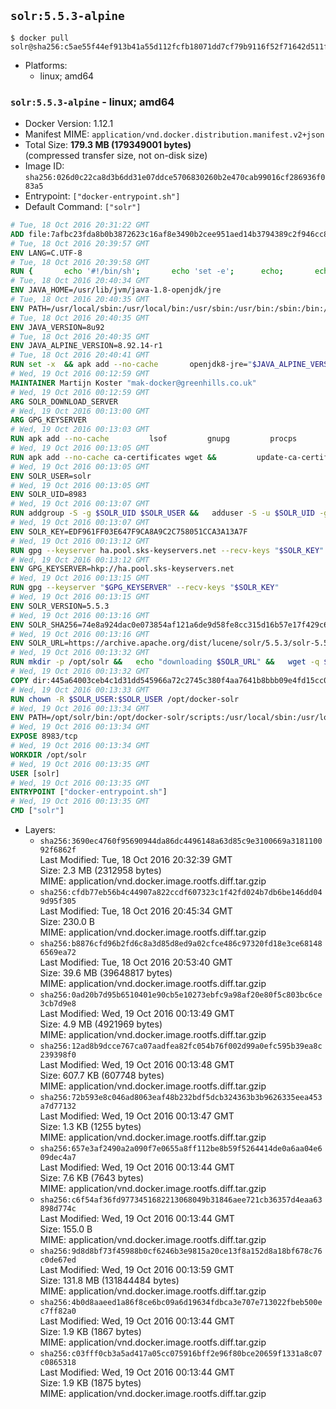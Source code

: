 ## `solr:5.5.3-alpine`

```console
$ docker pull solr@sha256:c5ae55f44ef913b41a55d112fcfb18071dd7cf79b9116f52f71642d511fbb916
```

-	Platforms:
	-	linux; amd64

### `solr:5.5.3-alpine` - linux; amd64

-	Docker Version: 1.12.1
-	Manifest MIME: `application/vnd.docker.distribution.manifest.v2+json`
-	Total Size: **179.3 MB (179349001 bytes)**  
	(compressed transfer size, not on-disk size)
-	Image ID: `sha256:026d0c22ca8d3b6dd31e07ddce5706830260b2e470cab99016cf286936f083a5`
-	Entrypoint: `["docker-entrypoint.sh"]`
-	Default Command: `["solr"]`

```dockerfile
# Tue, 18 Oct 2016 20:31:22 GMT
ADD file:7afbc23fda8b0b3872623c16af8e3490b2cee951aed14b3794389c2f946cc8c7 in / 
# Tue, 18 Oct 2016 20:39:57 GMT
ENV LANG=C.UTF-8
# Tue, 18 Oct 2016 20:39:58 GMT
RUN { 		echo '#!/bin/sh'; 		echo 'set -e'; 		echo; 		echo 'dirname "$(dirname "$(readlink -f "$(which javac || which java)")")"'; 	} > /usr/local/bin/docker-java-home 	&& chmod +x /usr/local/bin/docker-java-home
# Tue, 18 Oct 2016 20:40:34 GMT
ENV JAVA_HOME=/usr/lib/jvm/java-1.8-openjdk/jre
# Tue, 18 Oct 2016 20:40:35 GMT
ENV PATH=/usr/local/sbin:/usr/local/bin:/usr/sbin:/usr/bin:/sbin:/bin:/usr/lib/jvm/java-1.8-openjdk/jre/bin:/usr/lib/jvm/java-1.8-openjdk/bin
# Tue, 18 Oct 2016 20:40:35 GMT
ENV JAVA_VERSION=8u92
# Tue, 18 Oct 2016 20:40:35 GMT
ENV JAVA_ALPINE_VERSION=8.92.14-r1
# Tue, 18 Oct 2016 20:40:41 GMT
RUN set -x 	&& apk add --no-cache 		openjdk8-jre="$JAVA_ALPINE_VERSION" 	&& [ "$JAVA_HOME" = "$(docker-java-home)" ]
# Wed, 19 Oct 2016 00:12:59 GMT
MAINTAINER Martijn Koster "mak-docker@greenhills.co.uk"
# Wed, 19 Oct 2016 00:12:59 GMT
ARG SOLR_DOWNLOAD_SERVER
# Wed, 19 Oct 2016 00:13:00 GMT
ARG GPG_KEYSERVER
# Wed, 19 Oct 2016 00:13:03 GMT
RUN apk add --no-cache         lsof         gnupg         procps         tar         bash
# Wed, 19 Oct 2016 00:13:05 GMT
RUN apk add --no-cache ca-certificates wget &&         update-ca-certificates
# Wed, 19 Oct 2016 00:13:05 GMT
ENV SOLR_USER=solr
# Wed, 19 Oct 2016 00:13:05 GMT
ENV SOLR_UID=8983
# Wed, 19 Oct 2016 00:13:07 GMT
RUN addgroup -S -g $SOLR_UID $SOLR_USER &&   adduser -S -u $SOLR_UID -g $SOLR_USER $SOLR_USER
# Wed, 19 Oct 2016 00:13:07 GMT
ENV SOLR_KEY=EDF961FF03E647F9CA8A9C2C758051CCA3A13A7F
# Wed, 19 Oct 2016 00:13:12 GMT
RUN gpg --keyserver ha.pool.sks-keyservers.net --recv-keys "$SOLR_KEY"
# Wed, 19 Oct 2016 00:13:12 GMT
ENV GPG_KEYSERVER=hkp://ha.pool.sks-keyservers.net
# Wed, 19 Oct 2016 00:13:15 GMT
RUN gpg --keyserver "$GPG_KEYSERVER" --recv-keys "$SOLR_KEY"
# Wed, 19 Oct 2016 00:13:15 GMT
ENV SOLR_VERSION=5.5.3
# Wed, 19 Oct 2016 00:13:16 GMT
ENV SOLR_SHA256=74e8a924dac0e073854af121a6de9d58fe8cc315d16b57e17f429c6a91b0b065
# Wed, 19 Oct 2016 00:13:16 GMT
ENV SOLR_URL=https://archive.apache.org/dist/lucene/solr/5.5.3/solr-5.5.3.tgz
# Wed, 19 Oct 2016 00:13:32 GMT
RUN mkdir -p /opt/solr &&   echo "downloading $SOLR_URL" &&   wget -q $SOLR_URL -O /opt/solr.tgz &&   echo "downloading $SOLR_URL.asc" &&   wget -q $SOLR_URL.asc -O /opt/solr.tgz.asc &&   echo "$SOLR_SHA256 */opt/solr.tgz" | sha256sum -c - &&   (>&2 ls -l /opt/solr.tgz /opt/solr.tgz.asc) &&   gpg --batch --verify /opt/solr.tgz.asc /opt/solr.tgz &&   tar -C /opt/solr --extract --file /opt/solr.tgz --strip-components=1 &&   rm /opt/solr.tgz* &&   rm -Rf /opt/solr/docs/ &&   mkdir -p /opt/solr/server/solr/lib /opt/solr/server/solr/mycores &&   sed -i -e 's/#SOLR_PORT=8983/SOLR_PORT=8983/' /opt/solr/bin/solr.in.sh &&   sed -i -e '/-Dsolr.clustering.enabled=true/ a SOLR_OPTS="$SOLR_OPTS -Dsun.net.inetaddr.ttl=60 -Dsun.net.inetaddr.negative.ttl=60"' /opt/solr/bin/solr.in.sh &&   chown -R $SOLR_USER:$SOLR_USER /opt/solr &&   mkdir /docker-entrypoint-initdb.d /opt/docker-solr/
# Wed, 19 Oct 2016 00:13:32 GMT
COPY dir:445a64003ceb4c1d31dd545966a72c2745c380f4aa7641b8bbb09e4fd15cc0f6 in /opt/docker-solr/scripts 
# Wed, 19 Oct 2016 00:13:33 GMT
RUN chown -R $SOLR_USER:$SOLR_USER /opt/docker-solr
# Wed, 19 Oct 2016 00:13:34 GMT
ENV PATH=/opt/solr/bin:/opt/docker-solr/scripts:/usr/local/sbin:/usr/local/bin:/usr/sbin:/usr/bin:/sbin:/bin:/usr/lib/jvm/java-1.8-openjdk/jre/bin:/usr/lib/jvm/java-1.8-openjdk/bin
# Wed, 19 Oct 2016 00:13:34 GMT
EXPOSE 8983/tcp
# Wed, 19 Oct 2016 00:13:34 GMT
WORKDIR /opt/solr
# Wed, 19 Oct 2016 00:13:35 GMT
USER [solr]
# Wed, 19 Oct 2016 00:13:35 GMT
ENTRYPOINT ["docker-entrypoint.sh"]
# Wed, 19 Oct 2016 00:13:35 GMT
CMD ["solr"]
```

-	Layers:
	-	`sha256:3690ec4760f95690944da86dc4496148a63d85c9e3100669a318110092f6862f`  
		Last Modified: Tue, 18 Oct 2016 20:32:39 GMT  
		Size: 2.3 MB (2312958 bytes)  
		MIME: application/vnd.docker.image.rootfs.diff.tar.gzip
	-	`sha256:cfdb77eb56b4c44907a822ccdf607323c1f42fd024b7db6be146dd049d95f305`  
		Last Modified: Tue, 18 Oct 2016 20:45:34 GMT  
		Size: 230.0 B  
		MIME: application/vnd.docker.image.rootfs.diff.tar.gzip
	-	`sha256:b8876cfd96b2fd6c8a3d85d8ed9a02cfce486c97320fd18e3ce681486569ea72`  
		Last Modified: Tue, 18 Oct 2016 20:53:40 GMT  
		Size: 39.6 MB (39648817 bytes)  
		MIME: application/vnd.docker.image.rootfs.diff.tar.gzip
	-	`sha256:0ad20b7d95b6510401e90cb5e10273ebfc9a98af20e80f5c803bc6ce3cb7d9e8`  
		Last Modified: Wed, 19 Oct 2016 00:13:49 GMT  
		Size: 4.9 MB (4921969 bytes)  
		MIME: application/vnd.docker.image.rootfs.diff.tar.gzip
	-	`sha256:12ad8b9dcce767ca07aadfea82fc054b76f002d99a0efc595b39ea8c239398f0`  
		Last Modified: Wed, 19 Oct 2016 00:13:48 GMT  
		Size: 607.7 KB (607748 bytes)  
		MIME: application/vnd.docker.image.rootfs.diff.tar.gzip
	-	`sha256:72b593e8c046ad8063eaf48b232bdf5dcb324363b3b9626335eea453a7d77132`  
		Last Modified: Wed, 19 Oct 2016 00:13:47 GMT  
		Size: 1.3 KB (1255 bytes)  
		MIME: application/vnd.docker.image.rootfs.diff.tar.gzip
	-	`sha256:657e3af2490a2a090f7e0655a8ff112be8b59f5264414de0a6aa04e609dec4a7`  
		Last Modified: Wed, 19 Oct 2016 00:13:44 GMT  
		Size: 7.6 KB (7643 bytes)  
		MIME: application/vnd.docker.image.rootfs.diff.tar.gzip
	-	`sha256:c6f54af36fd9773451682213068049b31846aee721cb36357d4eaa63898d774c`  
		Last Modified: Wed, 19 Oct 2016 00:13:44 GMT  
		Size: 155.0 B  
		MIME: application/vnd.docker.image.rootfs.diff.tar.gzip
	-	`sha256:9d8d8bf73f45988b0cf6246b3e9815a20ce13f8a152d8a18bf678c76c0de67ed`  
		Last Modified: Wed, 19 Oct 2016 00:13:59 GMT  
		Size: 131.8 MB (131844484 bytes)  
		MIME: application/vnd.docker.image.rootfs.diff.tar.gzip
	-	`sha256:4b0d8aaeed1a86f8ce6bc09a6d19634fdbca3e707e713022fbeb500ec7ff82a0`  
		Last Modified: Wed, 19 Oct 2016 00:13:44 GMT  
		Size: 1.9 KB (1867 bytes)  
		MIME: application/vnd.docker.image.rootfs.diff.tar.gzip
	-	`sha256:c03fff0cb3a5ad417a05cc075916bff2e96f80bce20659f1331a8c07c0865318`  
		Last Modified: Wed, 19 Oct 2016 00:13:44 GMT  
		Size: 1.9 KB (1875 bytes)  
		MIME: application/vnd.docker.image.rootfs.diff.tar.gzip
